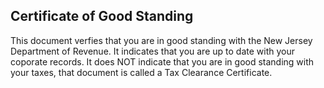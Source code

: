 ## Certificate of Good Standing

This document verfies that you are in good standing with the New Jersey Department of Revenue. It indicates that you are up to date with your coporate records. It does NOT indicate that you are in good standing with your taxes, that document is called a Tax Clearance Certificate.

